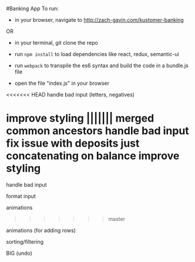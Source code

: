 #Banking App
To run: 
- in your browser, navigate to http://zach-gavin.com/kustomer-banking

OR

- in your terminal, git clone the repo
- run `npm install` to load dependencies like react, redux, semantic-ui
- run `webpack` to transpile the es6 syntax and build the code in a bundle.js file

- open the file "index.js" in your browser


<!-- TODO -->
<<<<<<< HEAD
handle bad input (letters, negatives)

improve styling
||||||| merged common ancestors
handle bad input
fix issue with deposits just concatenating on balance
improve styling
=======
handle bad input

format input

animations
>>>>>>> master

animations (for adding rows)

sorting/filtering

BIG (undo)
